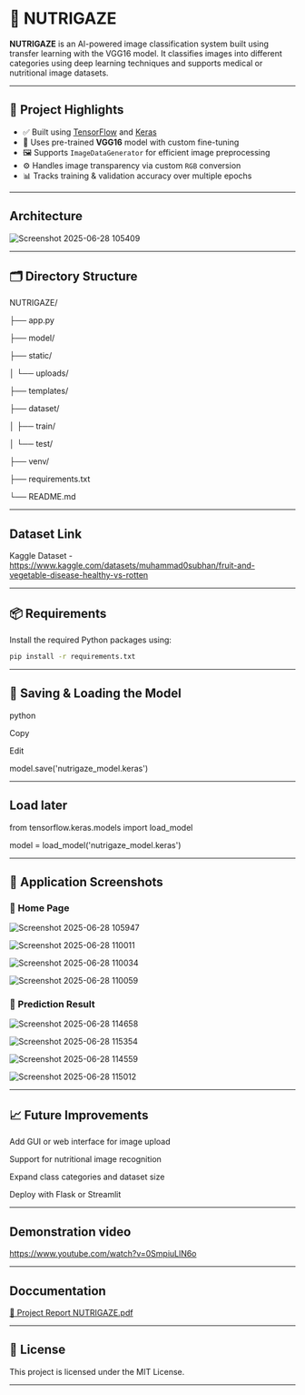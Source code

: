 # 🥗 NUTRIGAZE

**NUTRIGAZE** is an AI-powered image classification system built using transfer learning with the VGG16 model. It classifies images into different categories using deep learning techniques and supports medical or nutritional image datasets.

---

## 📌 Project Highlights

- ✅ Built using [TensorFlow](https://www.tensorflow.org/) and [Keras](https://keras.io/)
- 🧠 Uses pre-trained **VGG16** model with custom fine-tuning
- 🖼️ Supports `ImageDataGenerator` for efficient image preprocessing
- ⚙️ Handles image transparency via custom `RGB` conversion
- 📊 Tracks training & validation accuracy over multiple epochs

---

## Architecture

![Screenshot 2025-06-28 105409](https://github.com/user-attachments/assets/518c006c-7c2c-4ca0-a433-25bca2050ad6)

---

## 🗂️ Directory Structure

NUTRIGAZE/

├── app.py

├── model/

├── static/

│ └── uploads/

├── templates/

├── dataset/

│ ├── train/

│ └── test/

├── venv/

├── requirements.txt

└── README.md

---

## Dataset Link

Kaggle Dataset - https://www.kaggle.com/datasets/muhammad0subhan/fruit-and-vegetable-disease-healthy-vs-rotten

---

## 📦 Requirements

Install the required Python packages using:

```bash
pip install -r requirements.txt
```
---

## 💾 Saving & Loading the Model

python

Copy

Edit

model.save('nutrigaze_model.keras')

---

## Load later

from tensorflow.keras.models import load_model

model = load_model('nutrigaze_model.keras')

---

## 📸 Application Screenshots

### 🔹 Home Page

![Screenshot 2025-06-28 105947](https://github.com/user-attachments/assets/0e9f5cb2-a813-4693-8802-f02ee6c03f63)

![Screenshot 2025-06-28 110011](https://github.com/user-attachments/assets/69b6c06b-8653-4572-a21d-d48bbe0964ef)

![Screenshot 2025-06-28 110034](https://github.com/user-attachments/assets/019e4ca1-af8c-4f8c-b31f-402f4519e4a8)

![Screenshot 2025-06-28 110059](https://github.com/user-attachments/assets/2ebdd6c6-3bad-4011-8351-60d608e71785)

### 🔹 Prediction Result

![Screenshot 2025-06-28 114658](https://github.com/user-attachments/assets/e5da0e60-1987-477f-8517-156ca80de9da)

![Screenshot 2025-06-28 115354](https://github.com/user-attachments/assets/df0f412e-e8c8-490d-9cb7-b9c2dce970f0)

![Screenshot 2025-06-28 114559](https://github.com/user-attachments/assets/ec411ac1-47a9-4a85-a17a-23a7b0e3e872)

![Screenshot 2025-06-28 115012](https://github.com/user-attachments/assets/601f67cc-4c9b-4d5e-bf05-3fde46699b36)

---

## 📈 Future Improvements

Add GUI or web interface for image upload

Support for nutritional image recognition

Expand class categories and dataset size

Deploy with Flask or Streamlit

---

## Demonstration video

https://www.youtube.com/watch?v=0SmpiuLlN6o

---

## Doccumentation

[📘 Project Report NUTRIGAZE.pdf](https://github.com/user-attachments/files/20965897/Project.Report.NUTRIGAZE.pdf)


---

## 📜 License

This project is licensed under the MIT License.

---
